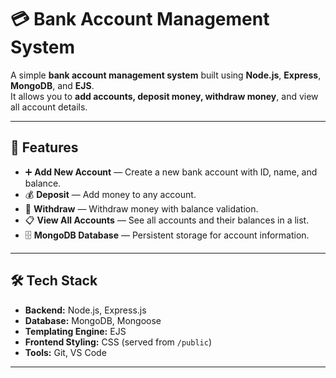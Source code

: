 # 💳 Bank Account Management System

A simple **bank account management system** built using **Node.js**, **Express**, **MongoDB**, and **EJS**.  
It allows you to **add accounts, deposit money, withdraw money**, and view all account details.

---

## 📌 Features

- ➕ **Add New Account** — Create a new bank account with ID, name, and balance.
- 💰 **Deposit** — Add money to any account.
- 💸 **Withdraw** — Withdraw money with balance validation.
- 📋 **View All Accounts** — See all accounts and their balances in a list.
- 🗄 **MongoDB Database** — Persistent storage for account information.

---

## 🛠 Tech Stack

- **Backend:** Node.js, Express.js
- **Database:** MongoDB, Mongoose
- **Templating Engine:** EJS
- **Frontend Styling:** CSS (served from `/public`)
- **Tools:** Git, VS Code

---

